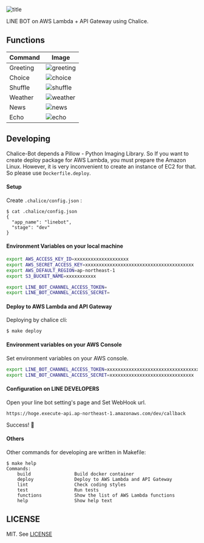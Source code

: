 ![title](./resources/title.png)

LINE BOT on AWS Lambda + API Gateway using Chalice.

## Functions

| Command   | Image                                 |
|-----------|---------------------------------------|
| Greeting  | ![greeting](./resources/greeting.png) |
| Choice    | ![choice](./resources/choice.png)     |
| Shuffle   | ![shuffle](./resources/shuffle.png)   |
| Weather   | ![weather](./resources/weather.png)   |
| News      | ![news](./resources/news.png)         |
| Echo      | ![echo](./resources/echo.png)         |


## Developing

Chalice-Bot depends a Pillow - Python Imaging Library.
So If you want to create deploy package for AWS Lambda, you must prepare the Amazon Linux.
However, it is very inconvenient to create an instance of EC2 for that.
So please use `Dockerfile.deploy`.

#### Setup

Create `.chalice/config.json` :

```console
$ cat .chalice/config.json
{
  "app_name": "linebot", 
  "stage": "dev"
}
```

#### Environment Variables on your local machine

```sh
export AWS_ACCESS_KEY_ID=xxxxxxxxxxxxxxxxxxxx
export AWS_SECRET_ACCESS_KEY=xxxxxxxxxxxxxxxxxxxxxxxxxxxxxxxxxxxxxxxx
export AWS_DEFAULT_REGION=ap-northeast-1
export S3_BUCKET_NAME=xxxxxxxxxxx

export LINE_BOT_CHANNEL_ACCESS_TOKEN=
export LINE_BOT_CHANNEL_ACCESS_SECRET=
```

#### Deploy to AWS Lambda and API Gateway

Deploying by chalice cli:

```console
$ make deploy
```

#### Environment variables on your AWS Console

Set environment variables on your AWS console.

```bash
export LINE_BOT_CHANNEL_ACCESS_TOKEN=xxxxxxxxxxxxxxxxxxxxxxxxxxxxxxxxxxxxxxxxxxxxxxxxxxxxxxxxxx
export LINE_BOT_CHANNEL_ACCESS_SECRET=xxxxxxxxxxxxxxxxxxxxxxxxxxxxxxx
```

#### Configuration on LINE DEVELOPERS

Open your line bot setting's page and Set WebHook url.

`https://hoge.execute-api.ap-northeast-1.amazonaws.com/dev/callback`

Success! :tada:


#### Others

Other commands for developing are written in Makefile:

```console
$ make help
Commands:
    build                Build docker container
    deploy               Deploy to AWS Lambda and API Gateway
    lint                 Check coding styles
    test                 Run tests
    functions            Show the list of AWS Lambda functions
    help                 Show help text
```

## LICENSE

MIT. See [LICENSE](./LICENSE)
